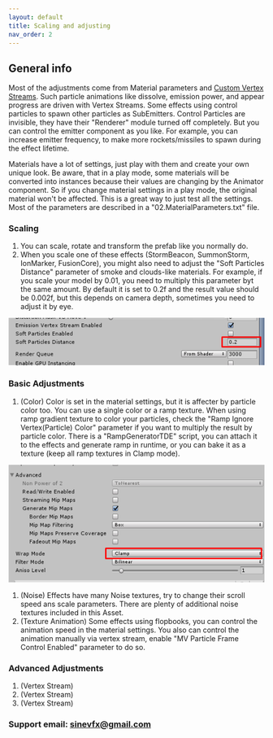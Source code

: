 ```yaml
---
layout: default
title: Scaling and adjusting
nav_order: 2
---
```


## General info

Most of the adjustments come from Material parameters and [Custom Vertex Streams](https://docs.unity3d.com/Manual/PartSysVertexStreams.html). Such particle animations like dissolve, emission power, and appear progress are driven with Vertex Streams. Some effects using control particles to spawn other particles as SubEmitters. Control Particles are invisible, they have their "Renderer" module turned off completely. But you can control the emitter component as you like. For example, you can increase emitter frequency, to make more rockets/missiles to spawn during the effect lifetime.

Materials have a lot of settings, just play with them and create your own unique look. Be aware, that in a play mode, some materials will be converted into instances because their values are changing by the Animator component. So if you change material settings in a play mode, the original material won't be affected. This is a great way to just test all the settings. Most of the parameters are described in a "02.MaterialParameters.txt" file.

### Scaling

1. You can scale, rotate and transform the prefab like you normally do.
1. When you scale one of these effects (StormBeacon, SummonStorm, IonMarker, FusionCore), you might also need to adjust the "Soft Particles Distance" parameter of smoke and clouds-like materials. For example, if you scale your model by 0.01, you need to multiply this parameter byt the same amount. By default it is set to 0.2f and the result value should be 0.002f, but this depends on camera depth, sometimes you need to adjust it by eye.

![s20](/assets/images/Screenshot_20.png)

### Basic Adjustments

1. (Color) Color is set in the material settings, but it is affecter by particle color too. You can use a single color or a ramp texture. When using ramp gradient texture to color your particles, check the "Ramp Ignore Vertex(Particle) Color" parameter if you want to multiply the result by particle color. There is a "RampGeneratorTDE" script, you can attach it to the effects and generate ramp in runtime, or you can bake it as a texture (keep all ramp textures in Clamp mode).

![s21](/assets/images/Screenshot_21.png)

1. (Noise) Effects have many Noise textures, try to change their scroll speed ans scale parameters. There are plenty of additional noise textures included in this Asset.
1. (Texture Animation) Some effects using flopbooks, you can control the animation speed in the material settings. You also can control the animation manually via vertex stream, enable "MV Particle Frame Control Enabled" parameter to do so.

### Advanced Adjustments

1. (Vertex Stream)
1. (Vertex Stream)
1. (Vertex Stream)



### Support email: sinevfx@gmail.com
